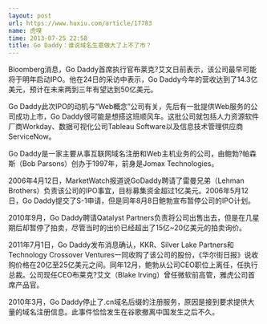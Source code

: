 ```yaml
---
layout: post
url: https://www.huxiu.com/article/17783
name: 虎嗅
time: 2013-07-25 22:58
title: Go Daddy：谁说域名生意做大了上不了市？
---
```

Bloomberg消息，Go Daddy首席执行官布莱克?艾文日前表示，该公司最早可能将于明年启动IPO。他在24日的采访中表示，Go Daddy今年的营收达到了14.3亿美元，预计在未来两到三年有望达到50亿美元。

Go Daddy此次IPO的动机与“Web概念”公司有关，先后有一批提供Web服务的公司成功上市，Go Daddy很可能是想搭这班顺风车。这批公司就包括人力资源软件厂商Workday、数据可视化公司Tableau Software以及信息技术管理供应商ServiceNow。

Go Daddy是一家主要从事互联网域名注册和Web主机业务的公司，由鲍勃?帕森斯（Bob Parsons）创办于1997年，前身是Jomax Technologies。

2006年4月12日，MarketWatch报道说GoDaddy聘请了雷曼兄弟（Lehman Brothers）负责该公司的IPO事宜，目标募集资金超过1亿美元。2006年5月12日，Go Daddy提交了S-1申请，但是同年8月8日鲍勃宣布暂停公司的IPO计划。

2010年9月，Go Daddy聘请Qatalyst Partners负责将公司出售出去，但是在几星期后却暂停了拍卖，尽管当时的出价已经超出了15亿~20亿美元的拍卖询价。

2011年7月1日，Go Daddy发布消息确认，KKR、Silver Lake Partners和Technology Crossover Ventures一同收购了该公司的股份，《华尔街日报》说收购价格在20亿至25亿美元之间。同年12月，鲍勃从公司CEO职位上离任，任执行总裁。公司现任CEO布莱克?艾文（Blake Irving）曾任微软前高管，雅虎公司首席产品官。

2010年3月，Go Daddy停止了.cn域名后缀的注册服务，原因是接到要求提供大量的域名注册信息。此事件恰恰发生在谷歌撤离中国发生之后不久。

